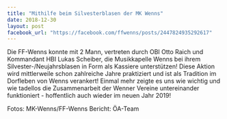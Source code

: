 ```yaml
---
title: "Mithilfe beim Silvesterblasen der MK Wenns"
date: 2018-12-30
layout: post
facebook_url: "https://facebook.com/ffwenns/posts/2447824935292617"
---
```


Die FF-Wenns konnte mit 2 Mann, vertreten durch OBI Otto Raich und Kommandant HBI Lukas Scheiber, die Musikkapelle Wenns bei ihrem Silvester-/Neujahrsblasen in Form als Kassiere unterstützen!
Diese Aktion wird mittlerweile schon zahlreiche Jahre praktiziert und ist als Tradition im Dorfleben von Wenns verankert!
Einmal mehr zeigte es uns wie wichtig und wie tadellos die Zusammenarbeit der Wenner Vereine untereinander funktioniert - hoffentlich auch wieder im neuen Jahr 2019!

Fotos: MK-Wenns/FF-Wenns
Bericht: ÖA-Team